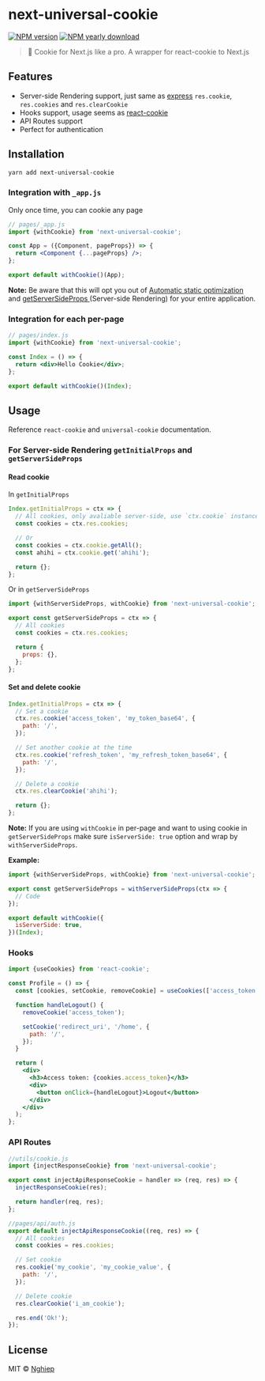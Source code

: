 # next-universal-cookie

[![NPM version](https://img.shields.io/npm/v/next-universal-cookie.svg)](https://www.npmjs.com/package/next-universal-cookie)
[![NPM yearly download](https://img.shields.io/npm/dy/next-universal-cookie.svg)](https://www.npmjs.com/package/next-universal-cookie)

> 🍪 Cookie for Next.js like a pro. A wrapper for react-cookie to Next.js

## Features

- Server-side Rendering support, just same as [express](http://expressjs.com/en/5x/api.html#res.cookie) `res.cookie`, `res.cookies` and `res.clearCookie`
- Hooks support, usage seems as [react-cookie](https://www.npmjs.com/package/react-cookie#usecookiesdependencies)
- API Routes support
- Perfect for authentication

## Installation

```bash
yarn add next-universal-cookie
```

### Integration with `_app.js`

Only once time, you can cookie any page

```jsx
// pages/_app.js
import {withCookie} from 'next-universal-cookie';

const App = ({Component, pageProps}) => {
  return <Component {...pageProps} />;
};

export default withCookie()(App);
```

**Note:** Be aware that this will opt you out of [Automatic static optimization](https://nextjs.org/docs/advanced-features/automatic-static-optimization) and [getServerSideProps
](https://nextjs.org/docs/basic-features/data-fetching#getserversideprops-server-side-rendering)(Server-side Rendering) for your entire application.

### Integration for each per-page

```jsx
// pages/index.js
import {withCookie} from 'next-universal-cookie';

const Index = () => {
  return <div>Hello Cookie</div>;
};

export default withCookie()(Index);
```

## Usage

Reference `react-cookie` and `universal-cookie` documentation.

### For Server-side Rendering `getInitialProps` and `getServerSideProps`

#### Read cookie

In `getInitialProps`

```jsx
Index.getInitialProps = ctx => {
  // All cookies, only avaliable server-side, use `ctx.cookie` instance instead
  const cookies = ctx.res.cookies;

  // Or
  const cookies = ctx.cookie.getAll();
  const ahihi = ctx.cookie.get('ahihi');

  return {};
};
```

Or in `getServerSideProps`

```jsx
import {withServerSideProps, withCookie} from 'next-universal-cookie';

export const getServerSideProps = ctx => {
  // All cookies
  const cookies = ctx.res.cookies;

  return {
    props: {},
  };
};
```

#### Set and delete cookie

```jsx
Index.getInitialProps = ctx => {
  // Set a cookie
  ctx.res.cookie('access_token', 'my_token_base64', {
    path: '/',
  });

  // Set another cookie at the time
  ctx.res.cookie('refresh_token', 'my_refresh_token_base64', {
    path: '/',
  });

  // Delete a cookie
  ctx.res.clearCookie('ahihi');

  return {};
};
```

**Note:** If you are using `withCookie` in per-page and want to using cookie in `getServerSideProps` make sure `isServerSide: true` option and wrap by `withServerSideProps`.

**Example:**

```jsx
import {withServerSideProps, withCookie} from 'next-universal-cookie';

export const getServerSideProps = withServerSideProps(ctx => {
  // Code
});

export default withCookie({
  isServerSide: true,
})(Index);
```

### Hooks

```jsx
import {useCookies} from 'react-cookie';

const Profile = () => {
  const [cookies, setCookie, removeCookie] = useCookies(['access_token']);

  function handleLogout() {
    removeCookie('access_token');

    setCookie('redirect_uri', '/home', {
      path: '/',
    });
  }

  return (
    <div>
      <h3>Access token: {cookies.access_token}</h3>
      <div>
        <button onClick={handleLogout}>Logout</button>
      </div>
    </div>
  );
};
```

### API Routes

```js
//utils/cookie.js
import {injectResponseCookie} from 'next-universal-cookie';

export const injectApiResponseCookie = handler => (req, res) => {
  injectResponseCookie(res);

  return handler(req, res);
};
```

```js
//pages/api/auth.js
export default injectApiResponseCookie((req, res) => {
  // All cookies
  const cookies = res.cookies;

  // Set cookie
  res.cookie('my_cookie', 'my_cookie_value', {
    path: '/',
  });

  // Delete cookie
  res.clearCookie('i_am_cookie');

  res.end('Ok!');
});
```

## License

MIT © [Nghiep](mailto:me@nghiepit.dev)
